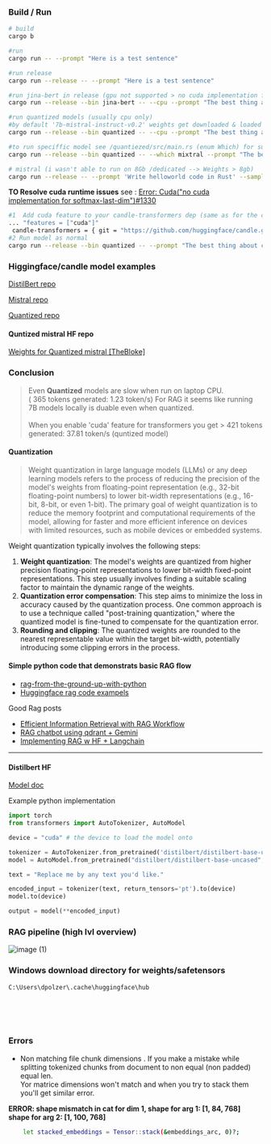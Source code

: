 


### Build / Run

```bash
# build 
cargo b

#run
cargo run -- --prompt "Here is a test sentence"

#run release
cargo run --release -- --prompt "Here is a test sentence"

#run jina-bert in release (gpu not supported > no cuda implementation for softmax-last-dim)
cargo run --release --bin jina-bert -- --cpu --prompt "The best thing about coding in rust is "

#run quantized models (usually cpu only)
#by default '7b-mistral-instruct-v0.2' weights get downloaded & loaded
cargo run --release --bin quantized -- --cpu --prompt "The best thing about coding in rust is "

#to run speciffic model see /quantiezed/src/main.rs (enum Which) for supported models 
cargo run --release --bin quantized -- --which mixtral --prompt "The best thing about coding in rust is "

# mistral (i wasn't able to run on 8Gb /dedicated --> Weights > 8gb)
cargo run --release -- --prompt 'Write helloworld code in Rust' --sample-len 150
```

**TO Resolve cuda runtime issues** see : [Error: Cuda("no cuda implementation for softmax-last-dim")#1330](https://github.com/huggingface/candle/issues/1330)<br>

```bash
#1  Add cuda feature to your candle-transformers dep (same as for the candle-core)
... "features = ["cuda"]"
 candle-transformers = { git = "https://github.com/huggingface/candle.git", version = "0.4.2", features = ["cuda"] }
#2 Run model as normal
cargo run --release --bin quantized -- --prompt "The best thing about coding in rust is "
```

### Higgingface/candle model examples

[DistilBert repo](https://github.com/huggingface/candle/tree/b23436bf90b99eb17aed36aaa219875d3c962a7e/candle-examples/examples/distilbert)

[Mistral repo](https://github.com/huggingface/candle/tree/b23436bf90b99eb17aed36aaa219875d3c962a7e/candle-examples/examples/mistral)

[Quantized repo](https://github.com/huggingface/candle/blob/b23436bf90b99eb17aed36aaa219875d3c962a7e/candle-examples/examples/quantized)


#### Quntized mistral HF repo
[Weights for Quantized mistral [TheBloke]](https://huggingface.co/TheBloke/Mistral-7B-Instruct-v0.1-GGUF/tree/main)

### Conclusion
> Even **Quantized** models are slow when run on laptop CPU.<br/> ( 365 tokens generated: 1.23 token/s)
For RAG it seems like running 7B models locally is duable even when quantized.  <br><br>
> When you enable 'cuda' feature for transformers you get  > 421 tokens generated: 37.81 token/s (quntized model)

#### Quantization
>Weight quantization in large language models (LLMs) or any deep learning models refers to the process of reducing the precision of the model's weights from floating-point representation (e.g., 32-bit floating-point numbers) to lower bit-width representations (e.g., 16-bit, 8-bit, or even 1-bit). The primary goal of weight quantization is to reduce the memory footprint and computational requirements of the model, allowing for faster and more efficient inference on devices with limited resources, such as mobile devices or embedded systems.

Weight quantization typically involves the following steps:
1. **Weight quantization**: The model's weights are quantized from higher precision floating-point representations to lower bit-width fixed-point representations. This step usually involves finding a suitable scaling factor to maintain the dynamic range of the weights.
2. **Quantization error compensation**: This step aims to minimize the loss in accuracy caused by the quantization process. One common approach is to use a technique called "post-training quantization," where the quantized model is fine-tuned to compensate for the quantization error.
3. **Rounding and clipping**: The quantized weights are rounded to the nearest representable value within the target bit-width, potentially introducing some clipping errors in the process.

#### Simple python code that demonstrats basic RAG flow 
- [rag-from-the-ground-up-with-python](https://decoder.sh/videos/rag-from-the-ground-up-with-python-and-ollama)
- [Huggingface rag code exampels](https://huggingface.co/docs/transformers/model_doc/rag)

Good Rag posts<bre>
- [Efficient Information Retrieval with RAG Workflow](https://medium.com/@akriti.upadhyay/efficient-information-retrieval-with-rag-workflow-afdfc2619171)
- [RAG chatbot using qdrant + Gemini](https://medium.com/@akriti.upadhyay/building-real-time-financial-news-rag-chatbot-with-gemini-and-qdrant-64c0a3fbe45b)
- [Implementing RAG w HF + Langchain](https://medium.com/@akriti.upadhyay/implementing-rag-with-langchain-and-hugging-face-28e3ea66c5f7)

---
#### Distilbert HF

[Model doc](https://huggingface.co/docs/transformers/model_doc/distilbert)

Example python implementation

```python
import torch
from transformers import AutoTokenizer, AutoModel

device = "cuda" # the device to load the model onto

tokenizer = AutoTokenizer.from_pretrained('distilbert/distilbert-base-uncased')
model = AutoModel.from_pretrained("distilbert/distilbert-base-uncased", torch_dtype=torch.float16, attn_implementation="flash_attention_2")

text = "Replace me by any text you'd like."

encoded_input = tokenizer(text, return_tensors='pt').to(device)
model.to(device)

output = model(**encoded_input)
```
### RAG pipeline (high lvl overview)
![image (1)](https://github.com/dommyrock/doc-rag-demo/assets/32032778/9b134e26-0d5c-46b8-afb4-00aa2148e6e7)


### Windows download directory for weights/safetensors 
```bash
C:\Users\dpolzer\.cache\huggingface\hub
```

<br/>
<br/>
<br/>

### Errors 

- Non matching file chunk dimensions .
If you make a mistake while splitting tokenized chunks from document to non equal (non padded) equal len.<br>
Yor matrice dimensions won't match and when you try to stack them you'll get similar error.

**ERROR: shape mismatch in cat for dim 1, shape for arg 1: [1, 84, 768] shape for arg 2: [1, 100, 768]**
```bash
    let stacked_embeddings = Tensor::stack(&embeddings_arc, 0)?;
```


